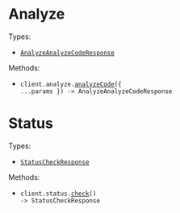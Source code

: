# Analyze

Types:

- <code><a href="./src/resources/analyze.ts">AnalyzeAnalyzeCodeResponse</a></code>

Methods:

- <code title="post /analyze">client.analyze.<a href="./src/resources/analyze.ts">analyzeCode</a>({ ...params }) -> AnalyzeAnalyzeCodeResponse</code>

# Status

Types:

- <code><a href="./src/resources/status.ts">StatusCheckResponse</a></code>

Methods:

- <code title="get /status">client.status.<a href="./src/resources/status.ts">check</a>() -> StatusCheckResponse</code>
